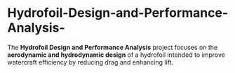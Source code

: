 # Hydrofoil-Design-and-Performance-Analysis-
The **Hydrofoil Design and Performance Analysis** project focuses on the **aerodynamic and hydrodynamic design** of a hydrofoil intended to improve watercraft efficiency by reducing drag and enhancing lift.
